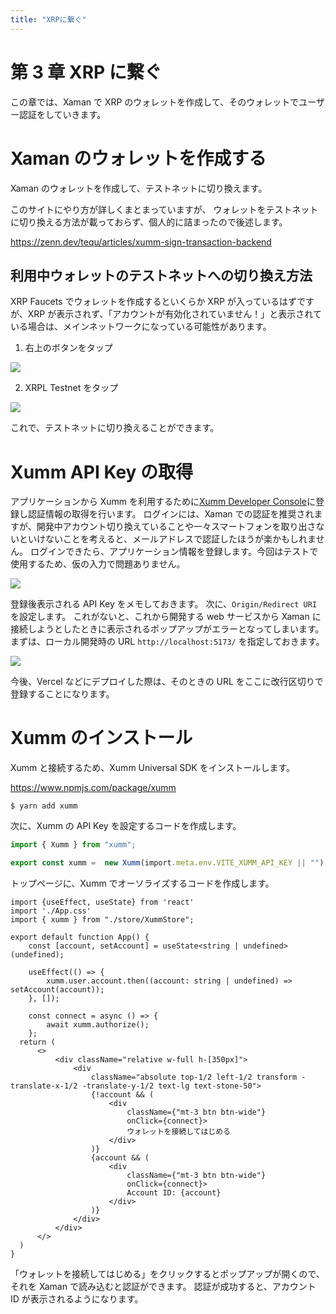 ```yaml
---
title: "XRPに繋ぐ"
---
```


# 第 3 章 XRP に繋ぐ

この章では、Xaman で XRP のウォレットを作成して、そのウォレットでユーザー認証をしていきます。

# Xaman のウォレットを作成する

Xaman のウォレットを作成して、テストネットに切り換えます。

このサイトにやり方が詳しくまとまっていますが、
ウォレットをテストネットに切り換える方法が載っておらず、個人的に詰まったので後述します。

https://zenn.dev/tequ/articles/xumm-sign-transaction-backend

## 利用中ウォレットのテストネットへの切り換え方法

XRP Faucets でウォレットを作成するといくらか XRP が入っているはずですが、XRP が表示されず、「アカウントが有効化されていません！」と表示されている場合は、メインネットワークになっている可能性があります。

1. 右上のボタンをタップ

![](https://storage.googleapis.com/zenn-user-upload/d215da840622-20240616.jpg)

2. XRPL Testnet をタップ

![](https://storage.googleapis.com/zenn-user-upload/2c6ebda126ad-20240616.jpg)

これで、テストネットに切り換えることができます。

# Xumm API Key の取得

アプリケーションから Xumm を利用するために[Xumm Developer Console](https://apps.xumm.dev/)に登録し認証情報の取得を行います。
ログインには、Xaman での認証を推奨されますが、開発中アカウント切り換えていることや一々スマートフォンを取り出さないといけないことを考えると、メールアドレスで認証したほうが楽かもしれません。
ログインできたら、アプリケーション情報を登録します。今回はテストで使用するため、仮の入力で問題ありません。

![](https://storage.googleapis.com/zenn-user-upload/b6ad246ccb09-20240616.png)

登録後表示される API Key をメモしておきます。
次に、`Origin/Redirect URI`を設定します。
これがないと、これから開発する web サービスから Xaman に接続しようとしたときに表示されるポップアップがエラーとなってしまいます。
まずは、ローカル開発時の URL `http://localhost:5173/` を指定しておきます。

![](https://storage.googleapis.com/zenn-user-upload/3a0ec77e0cc8-20240616.png)

今後、Vercel などにデプロイした際は、そのときの URL をここに改行区切りで登録することになります。

# Xumm のインストール

Xumm と接続するため、Xumm Universal SDK をインストールします。

https://www.npmjs.com/package/xumm

```
$ yarn add xumm
```

次に、Xumm の API Key を設定するコードを作成します。

```typescript:src/store/XummStore.ts
import { Xumm } from "xumm";

export const xumm =  new Xumm(import.meta.env.VITE_XUMM_API_KEY || "");
```

トップページに、Xumm でオーソライズするコードを作成します。

```typescript:src/App.tsx
import {useEffect, useState} from 'react'
import './App.css'
import { xumm } from "./store/XummStore";

export default function App() {
    const [account, setAccount] = useState<string | undefined>(undefined);

    useEffect(() => {
        xumm.user.account.then((account: string | undefined) => setAccount(account));
    }, []);

    const connect = async () => {
        await xumm.authorize();
    };
  return (
      <>
          <div className="relative w-full h-[350px]">
              <div
                  className="absolute top-1/2 left-1/2 transform -translate-x-1/2 -translate-y-1/2 text-lg text-stone-50">
                  {!account && (
                      <div
                          className={"mt-3 btn btn-wide"}
                          onClick={connect}>
                          ウォレットを接続してはじめる
                      </div>
                  )}
                  {account && (
                      <div
                          className={"mt-3 btn btn-wide"}
                          onClick={connect}>
                          Account ID: {account}
                      </div>
                  )}
              </div>
          </div>
      </>
  )
}
```

「ウォレットを接続してはじめる」をクリックするとポップアップが開くので、それを Xaman で読み込むと認証ができます。
認証が成功すると、アカウント ID が表示されるようになります。
